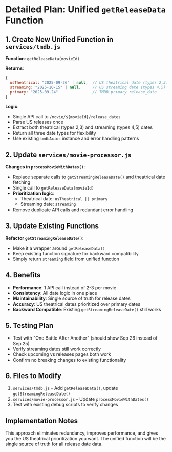# Detailed Plan: Unified `getReleaseData` Function

## 1. Create New Unified Function in `services/tmdb.js`

**Function**: `getReleaseData(movieId)`

**Returns**:
```javascript
{
  usTheatrical: "2025-09-26" | null,  // US theatrical date (types 2,3)
  streaming: "2025-10-15" | null,     // US streaming date (types 4,5) 
  primary: "2025-09-24"               // TMDB primary release_date
}
```

**Logic**:
- Single API call to `/movie/${movieId}/release_dates`
- Parse US releases once
- Extract both theatrical (types 2,3) and streaming (types 4,5) dates
- Return all three date types for flexibility
- Use existing `tmdbAxios` instance and error handling patterns

## 2. Update `services/movie-processor.js`

**Changes in `processMovieWithDates()`**:
- Replace separate calls to `getStreamingReleaseDate()` and theatrical date fetching
- Single call to `getReleaseData(movieId)`
- **Prioritization logic**: 
  - Theatrical date: `usTheatrical || primary`
  - Streaming date: `streaming`
- Remove duplicate API calls and redundant error handling

## 3. Update Existing Functions

**Refactor `getStreamingReleaseDate()`**:
- Make it a wrapper around `getReleaseData()`
- Keep existing function signature for backward compatibility
- Simply return `streaming` field from unified function

## 4. Benefits

- **Performance**: 1 API call instead of 2-3 per movie
- **Consistency**: All date logic in one place
- **Maintainability**: Single source of truth for release dates
- **Accuracy**: US theatrical dates prioritized over primary dates
- **Backward Compatible**: Existing `getStreamingReleaseDate()` still works

## 5. Testing Plan

- Test with "One Battle After Another" (should show Sep 26 instead of Sep 25)
- Verify streaming dates still work correctly
- Check upcoming vs releases pages both work
- Confirm no breaking changes to existing functionality

## 6. Files to Modify

1. `services/tmdb.js` - Add `getReleaseData()`, update `getStreamingReleaseDate()`
2. `services/movie-processor.js` - Update `processMovieWithDates()`
3. Test with existing debug scripts to verify changes

## Implementation Notes

This approach eliminates redundancy, improves performance, and gives you the US theatrical prioritization you want. The unified function will be the single source of truth for all release date data.